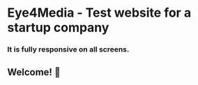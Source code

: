 # Eye4Media - Test website for a startup company

### It is fully responsive on all screens.

## Welcome! 👋
